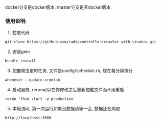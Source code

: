 docker分支是docker版本, master分支是非docker版本

### 使用说明:
1. 拉取代码

  ```
  git clone https://github.com/radiocontroller/crawler_with_sinatra.git
  ```

2. 安装gem

  ```
  bundle install
  ```

3. 配置爬虫定时任务, 文件是config/schedule.rb, 现在每分钟执行

  ```
  whenever --update-crontab
  ```

4. 启动服务, rerun可以在你修改之后重新加载文件而不用重启

  ```
  rerun 'thin start -e production'
  ```

5. 本地访问, 第一次运行如果没数据请等一会, 数据还在爬取

  ```
  http://localhost:3000
  ```
